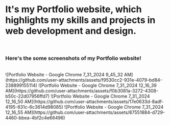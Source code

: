 <h1>It's my Portfolio website, which highlights my skills and projects in web development and design.</h1>
<br>
<h3>Here's the some screenshots of my Portfolio website!</h3>
<br>
![Portfolio Website - Google Chrome 7_31_2024 9_45_32 AM](https://github.com/user-attachments/assets/f9530cc2-931e-4079-bd84-238899155114)
![Portfolio Website - Google Chrome 7_31_2024 12_16_39 AM](https://github.com/user-attachments/assets/f0b3081a-3272-4308-b50c-22d07956ffd7)
![Portfolio Website - Google Chrome 7_31_2024 12_16_50 AM](https://github.com/user-attachments/assets/17e0633d-8adf-4195-831c-6c3614d98085)
![Portfolio Website - Google Chrome 7_31_2024 12_16_55 AM](https://github.com/user-attachments/assets/87551884-d729-4460-bbea-4bf2c4e66496)
